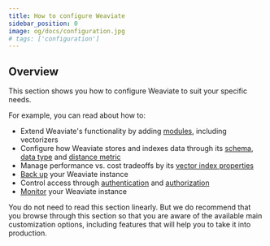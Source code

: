```yaml
---
title: How to configure Weaviate
sidebar_position: 0
image: og/docs/configuration.jpg
# tags: ['configuration']
---
```



<!-- :::caution Migrated From:
- `Configuration`
- `Schema` is from `Schema/Schema configuration`
- `Data types` is from `Schema/Data types`
- `Distance metrics` from `Vector index plugins/Distance metrics`
- `Modules` is mostly new - the previous `Configuration/Modules` content has been migrated to `References:Modules/index`
- `Vector index` adds text re: configuration options from `Vector index plugins/HNSW`
::: -->

## Overview

This section shows you how to configure Weaviate to suit your specific needs.

For example, you can read about how to:

- Extend Weaviate's functionality by adding [modules](./modules.md), including vectorizers
- Configure how Weaviate stores and indexes data through its [schema](../manage-data/collections.mdx), [data type](../config-refs/datatypes.md) and [distance metric](../config-refs/distances.md)
- Manage performance vs. cost tradeoffs by its [vector index properties](../config-refs/schema/vector-index)
- [Back up](./backups.md) your Weaviate instance
- Control access through [authentication](./authentication.md) and [authorization](./authorization.md)
- [Monitor](./monitoring.md) your Weaviate instance

You do not need to read this section linearly. But we do recommend that you browse through this section so that you are aware of the available main customization options, including features that will help you to take it into production.
